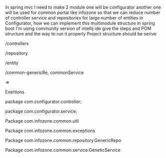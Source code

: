 In spring mvc I need to make 2 module one will be configurator another one will be used for common portal like infozone so that we can reduce number of controller service and repositories for large number of entities in Configurator, how we can implement this multimodule structure in spring boot I'm using community version of intellij ide give the steps and POM structure and the way to run it properly 
Project structure should be 
serive

/controllers

/repository

/entity

/common-genericRe, commonService

=>

Exertions

package com.configurator.controller;

package com.configurator.service;

Package com.infozone.common.util

Package com.infozone.common.exceptions

Package com.infozone.common.repository.GenericRepo

Package com.infozone.common.service.GeneticService
